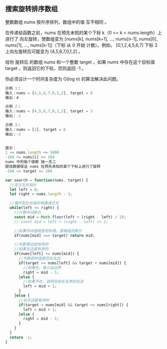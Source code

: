 ## 搜索旋转排序数组

整数数组 nums 按升序排列，数组中的值 互不相同 。

在传递给函数之前，nums 在预先未知的某个下标 k（0 <= k < nums.length）上进行了 向左旋转，使数组变为 [nums[k], nums[k+1], ..., nums[n-1], nums[0], nums[1], ..., nums[k-1]]（下标 从 0 开始 计数）。例如， [0,1,2,4,5,6,7] 下标 3 上向左旋转后可能变为 [4,5,6,7,0,1,2] 。

给你 旋转后 的数组 nums 和一个整数 target ，如果 nums 中存在这个目标值 target ，则返回它的下标，否则返回 -1 。

你必须设计一个时间复杂度为 O(log n) 的算法解决此问题。

```js
示例 1：
输入：nums = [4,5,6,7,0,1,2], target = 0
输出：4

示例 2：
输入：nums = [4,5,6,7,0,1,2], target = 3
输出：-1

示例 3：
输入：nums = [1], target = 0
输出：-1
 

提示：
1 <= nums.length <= 5000
-104 <= nums[i] <= 104
nums 中的每个值都 独一无二
题目数据保证 nums 在预先未知的某个下标上进行了旋转
-104 <= target <= 104
```

```js
var search = function(nums, target) {
  //定义左右指针
  let left = 0;
  let right = nums.length - 1;

  //循环到左右指针相遇或交叉
  while(left <= right) {
    //计算中间索引
    const mid = Math.floor(left + (right - left) / 2);
    // const mid = left + (right - left) >> 1;

    //如果中间值就是目标值，直接返回索引
    if(nums[mid] === target) return mid;

    //判断哪边是有序的
    //如果左边是有序的
    if(nums[left] <= nums[mid]) {
      //判断目标值是否在左边
      if(target >= nums[left] && target < nums[mid]) {
        //如果在，缩小右边界
        right = mid - 1;
      }else {
        //如果不在，说明目标在无序的右边
        left = mid + 1;
      }
    }else {
      //右半边是有序的
      if(target > nums[mid] && target <= nums[right]) {
        left = mid + 1;
      }else {
        right = mid - 1;
      }
    }
  }
  return -1;
}
```